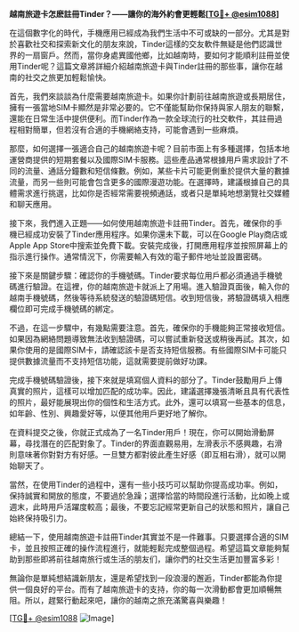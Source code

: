 **越南旅遊卡怎麽註冊Tinder？——讓你的海外約會更輕鬆[[TG💪+ @esim1088](https://t.me/s/esim1088)]**

在這個數字化的時代，手機應用已經成為我們生活中不可或缺的一部分。尤其是對於喜歡社交和探索新文化的朋友來說，Tinder這樣的交友軟件無疑是他們認識世界的一扇窗戶。然而，當你身處異國他鄉，比如越南時，要如何才能順利註冊並使用Tinder呢？這篇文章將詳細介紹越南旅遊卡與Tinder註冊的那些事，讓你在越南的社交之旅更加輕鬆愉快。

首先，我們來談談為什麼需要越南旅遊卡。如果你計劃前往越南旅遊或長期居住，擁有一張當地SIM卡顯然是非常必要的。它不僅能幫助你保持與家人朋友的聯繫，還能在日常生活中提供便利。而Tinder作為一款全球流行的社交軟件，其註冊過程相對簡單，但若沒有合適的手機網絡支持，可能會遇到一些麻煩。

那麼，如何選擇一張適合自己的越南旅遊卡呢？目前市面上有多種選擇，包括本地運營商提供的短期套餐以及國際SIM卡服務。這些產品通常根據用戶需求設計了不同的流量、通話分鐘數和短信條數。例如，某些卡片可能更側重於提供大量的數據流量，而另一些則可能會包含更多的國際漫遊功能。在選擇時，建議根據自己的具體需求進行挑選，比如你是否經常需要視頻通話，或者只是單純地想瀏覽社交媒體和聊天應用。

接下來，我們進入正題——如何使用越南旅遊卡註冊Tinder。首先，確保你的手機已經成功安裝了Tinder應用程序。如果你還未下載，可以在Google Play商店或Apple App Store中搜索並免費下載。安裝完成後，打開應用程序並按照屏幕上的指示進行操作。通常情況下，你需要輸入有效的電子郵件地址並設置密碼。

接下來是關鍵步驟：確認你的手機號碼。Tinder要求每位用戶都必須通過手機號碼進行驗證。在這裡，你的越南旅遊卡就派上了用場。進入驗證頁面後，輸入你的越南手機號碼，然後等待系統發送的驗證碼短信。收到短信後，將驗證碼填入相應欄位即可完成手機號碼的綁定。

不過，在這一步驟中，有幾點需要注意。首先，確保你的手機能夠正常接收短信。如果因為網絡問題導致無法收到驗證碼，可以嘗試重新發送或稍後再試。其次，如果你使用的是國際SIM卡，請確認該卡是否支持短信服務。有些國際SIM卡可能只提供數據流量而不支持短信功能，這就需要提前做好功課。

完成手機號碼驗證後，接下來就是填寫個人資料的部分了。Tinder鼓勵用戶上傳真實的照片，這樣可以增加匹配的成功率。因此，建議選擇幾張清晰且具有代表性的照片，最好能展現出你的個性和生活方式。此外，還可以填寫一些基本的信息，如年齡、性別、興趣愛好等，以便其他用戶更好地了解你。

在資料提交之後，你就正式成為了一名Tinder用戶！現在，你可以開始滑動屏幕，尋找潛在的匹配對象了。Tinder的界面直觀易用，左滑表示不感興趣，右滑則意味著你對對方有好感。一旦雙方都對彼此產生好感（即互相右滑），就可以開始聊天了。

當然，在使用Tinder的過程中，還有一些小技巧可以幫助你提高成功率。例如，保持誠實和開放的態度，不要過於急躁；選擇恰當的時間段進行活動，比如晚上或週末，此時用戶活躍度較高；最後，不要忘記經常更新自己的狀態和照片，讓自己始終保持吸引力。

總結一下，使用越南旅遊卡註冊Tinder其實並不是一件難事。只要選擇合適的SIM卡，並且按照正確的操作流程進行，就能輕鬆完成整個過程。希望這篇文章能夠幫助到那些即將前往越南旅行或生活的朋友们，讓你們的社交生活更加豐富多彩！

無論你是單純想結識新朋友，還是希望找到一段浪漫的邂逅，Tinder都能為你提供一個良好的平台。而有了越南旅遊卡的支持，你的每一次滑動都會更加順暢無阻。所以，趕緊行動起來吧，讓你的越南之旅充滿驚喜與樂趣！

[[TG💪+ @esim1088](https://t.me/s/esim1088) ![Image](https://i.postimg.cc/4NQfJmqS/Snipaste-2025-05-13-00-14-12.png)]